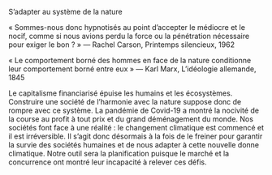 S’adapter au système de la nature

« Sommes-nous donc hypnotisés au point d’accepter le médiocre et le nocif, comme si
nous avions perdu la force ou la pénétration nécessaire pour exiger le bon ? »
— Rachel Carson, Printemps silencieux, 1962

« Le comportement borné des hommes en face de la nature conditionne leur comportement borné entre eux » — Karl Marx, L’idéologie allemande, 1845

Le capitalisme financiarisé épuise les humains et les écosystèmes. Construire une société de l’harmonie avec la nature suppose donc de rompre avec ce système. La pandémie de Covid-19 a montré la nocivité de la course au profit à tout prix et du grand déménagement du monde. Nos sociétés font face à une réalité : le changement climatique est commencé et il est irréversible. Il s’agit donc désormais à la fois de le freiner pour garantir la survie des sociétés humaines et de nous adapter à cette nouvelle donne climatique. Notre outil sera la planification puisque le marché et la concurrence ont montré leur incapacité à relever ces défis.